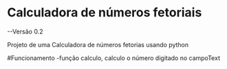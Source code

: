 # Calculadora de números fetoriais
--Versão 0.2

Projeto de uma Calculadora de números fetorias usando python 

#Funcionamento 
-função calculo, calculo o número digitado no campoText
